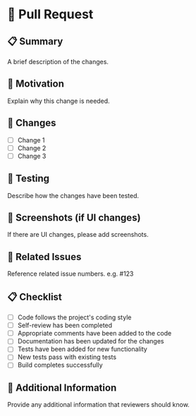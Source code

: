 # 📝 Pull Request

## 📋 Summary

A brief description of the changes.

## 🎯 Motivation

Explain why this change is needed.

## 🔧 Changes

- [ ] Change 1
- [ ] Change 2
- [ ] Change 3

## 🧪 Testing

Describe how the changes have been tested.

## 📸 Screenshots (if UI changes)

If there are UI changes, please add screenshots.

## 🔗 Related Issues

Reference related issue numbers. e.g. #123

## 📋 Checklist

- [ ] Code follows the project's coding style
- [ ] Self-review has been completed
- [ ] Appropriate comments have been added to the code
- [ ] Documentation has been updated for the changes
- [ ] Tests have been added for new functionality
- [ ] New tests pass with existing tests
- [ ] Build completes successfully

## 📝 Additional Information

Provide any additional information that reviewers should know.
